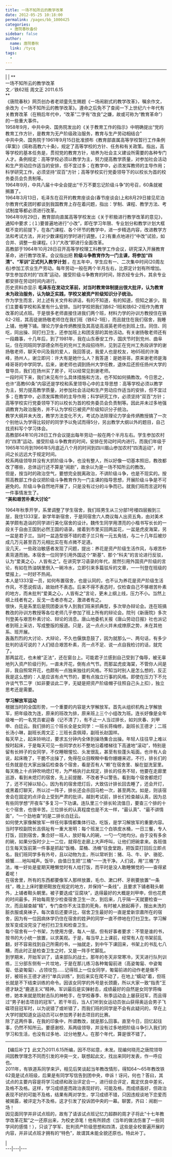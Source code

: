 ```yaml
---
title: 一场不知所云的教学改革
date: 2012-05-25 10:18:00
permalink: /pages/bb_1000425
categories: 
  - 唐院春秋备份
sidebar: false
author: 
  name: 唐院春秋
  link: /tycq
tags: 
  - 
---
```


* * *

  
|  |  **  
一场不知所云的教学改革  
文／铁62班 周文正 2011.6.15  
**  
《唐院春秋》网页创办者老顽童先生赐题《一场闹剧式的教学改革》，嘱余作文，余改为《一场不知所云的教学改革》。遵命之后免不了查阅一下上世纪六十年代有关教育改革（在稍后年代中，“改革”二字有“改良”之嫌，故或可称为“教育革命”）的一些重大事件。  
1958年9月，中共中央、国务院发出的《关于教育工作的指示》中明确提出“党的教育工作方针，是教育为无产阶级政治服务，教育与生产劳动相结合”  
中共中央、国务院于1961年9月15日批准颁布《教育部直属高等学校暂行工作条例(草案)》(简称高教六十条)，规定了高等学校的方针、任务和有关政策。指出，高等学校的基本任务是，贯彻党的教育方针，培养为社会主义建设所需要的各种专门人才。条例规定：高等学校必须以教学为主，努力提高教学质量，对参加社会活动和生产劳动应作适当的安排，但不宜过多；在教学中，必须发挥教师的主导作用；科学研究工作，必须坚持“双百”方针；高等学校实行党委领导下的以校长为首的校务委员会负责制等。  
1964年9月，中共八届十中全会提出“千万不要忘记阶级斗争”的号召，60条就被搁置了。  
1964年3月13日，毛泽东在召开的教育座谈会(春节座谈会)上和8月29日接见尼泊尔教育代麦团时都谈到我国教育上存在着问题，指出：学制、课程、教学方法、考试制度等都必须进行改革。  
1964年9月29日，教育部向直属高等学校发出《关于积极进行教学改革的意见》，通知中要求；(１)要普遍地进行“小改”，即在学习年限、专业划分和教学计划大框框不变的前提下，在各门课程、各个环节的教学中，进一步精选内容，改进教学方法和考试方法，并对少数课程的学时进行调整。(２)有重点地进行“中改”试验，如合并、调整一些课程。(３)“大改”即进行全面改革。  
高教部于1964年10月28日召开高等学校理工科教学工作会议，研究深入开展教育革命，进行教学改革。会议指出把
**阶级斗争教育作为一门主课，将参加“四清”、“军训”正式列入教学计划**
。在五年中，学生应有一、二次集中时间(20周左右)参加工农业生产劳动。每年劳动一般在两个半月左右，比原定计划有所增加。学生参加农村的“四清”运动，接受阶级斗争教育的时间，除农经专业外，其余专业都安排在劳动时间内进行。  
历史资料亦显示 **毛泽东在发动文革前，对当时教育体制提出很大批评，认为教育未为政治服务，认为缺乏实践，学校又被资产阶级知识分子统治。**  
作为学生而言，对上述有关文件和讲话，有的不知道，有的知道，但知之甚少。我们主要看学校和系里有什么安排。当时学校把我们铁62-1班和铁62-2班作为教育改革的试点班。于是很多老师直接住进我们两个班，材料力学的孙训方教授住在铁62-2班，其高徒谢扬敬老师住在我们班（铁62-1班），而且就住在我们宿舍，我睡上铺，他睡下铺。理论力学金传炳教授及其高徒高淑英老师也到班上住。同住、同吃，同出操、同打扫卫生，还参加班上和团支部的其他活动。有关谢扬敬老师还有一段趣事，十几年后，到了1981年，我在山东泰安工作，国庆节时到兖州、曲阜玩，住在同班同学邵德全所在的兖州工务段招待所，见到正在兖州工务段讲学的谢扬敬老师，聊天中问及我的爱人，我回答说，我爱人也是校友，地65班的许海峰，扬州人，谢立即问：许大有是她什么人？我答道：是她哥哥。原来谢老师是海峰哥哥的中学同学。后来，谢老师也调到扬州大学任教，退休后还担任扬州大学的督导员，我们在扬州买了房子，可以经常见到谢老师。  
一段时间下来，我们未见有什么具体措施和方法，也不知如何搞教改。今日思之，也许“高教60条”内容还是学校和系里领导心中的主导思想：高等学校必须以教学为主，努力提高教学质量，对参加社会活动和生产劳动应作适当的安排，但不宜过多；在教学中，必须发挥教师的主导作用；科学研究工作，必须坚持“双百”方针；高等学校实行党委领导下的以校长为首的校务委员会负责制等。因此并未过多地强调教育为政治服务，并不认为学校已被资产阶级知识分子统治。  
教学大纲并未大改，教学方法变化不大，考试办法除理论力学金传炳教授搞了一次个别他认为学得比较好的同学予以免试而得5分，另出教学大纲以外的题目，自己找资料写个学习体会。  
高教部64年10月28日工作会议提出每年劳动一般在两个半月左右。学生参加农村的“四清”运动，接受阶级斗争教育的时间，安排在劳动时间内进行。而我们年级于1965年10月到1966年5月底近八个月的时间到四川眉山参加农村“四清运动”，时间之长远远大于规定时间。  
校系两级领导并没有大抓阶级斗争，也没有整人，所以好像一切基本照旧，教改都改了哪些，总体运行还不算是“闹剧”，故余以为是一场不知所云的教改。  
但是，按当时的政治空气，要想完全脱离政治，不讲阶级斗争，也是不现实的。按照高教部工作会议把阶级斗争教育作为一门主课的指导思想，开展阶级斗争是不可避免的。阶级斗争自然地开展了，只是没有过分的斗争而已。就我们班而言这时有一件事情发生了。  
**“美和艰苦朴素大讨论”**

  
1964年秋季开学，系里调整了学生宿舍，我们班男生从三分部1号楼四层搬到三层，我住1333室，新学年新宿舍，于是同宿舍六人商议每人出资五角，由对美术美学颇有造诣的同学进行美化宿舍的设计。魏传生同学用漂亮的小楷书写长长的一段关于自由王国到必然王国的语录。接着到市里买回两盆花，一盆是虎皮海棠，另一盆是君子兰。当时一盆造型很不错的君子兰只有一元五角钱，与二十几年后被炒成几万元甚至百万元相比实在有点微不足道。  
没几天，一些政治敏感者发现了问题，提出：养花是资产阶级生活作风，与艰苦朴素背道而驰。本宿舍一位同学引用外国这个“斯基”、那个“科夫”的言论进行反驳，认为“爱美之心，人皆有之”。在讲究学习语录的年代，居然引用外国资产阶级的言论，有如在热油锅里倒入一碗冷水，立即引来多篇驳斥的文章，一一刊登在班级的壁报上，一时好不热闹。  
本人是1333室一员，如何布置宿舍，也是认同的，也不认为养花是资产阶级生活作风，不愿说假话，故始终不表态。后来不得不表态时，仅检查自己不够艰苦朴素的地方，而未批判“爱美之心，人皆有之”言论，更未上纲上线，压力不小。当然上纲上线者有之，反戈一击者亦有之，激进者有之。  
很快，先是系里后是院团委派专人到我们班来抓典型，多次举办辩论会。连在班搞教改的孙训方教授等各位老师几乎参加了班上所有的辩论会。院刊《新唐院》多次刊登美与艰苦朴素讨论、辩论的消息。唐山地委机关报《唐山劳动日报》社也派记者到班上采访，写成整版的报道。只是，这一点点火并未成燎原之势，未在其他系、班开展。  
轰轰烈烈的大讨论、大辩论，不久也偃旗息鼓了，因为就那么一、两句话，有多少批判的话可说的？人们结合艰苦朴素，亮一点不足、说一点自我检讨的话，就完了。  
那两盆花，也未被“正法”，还在窗台上。可能君子兰感到自己受到了侮辱，被无辜地列入资产阶级行列，一直未开花，倒有点气节。而那盆虎皮海棠，不管你人间是非，我自照常开花，也颇有一点独来独往的风格。不知当时别人是怎么想的，反正我是这么想的：人是应该有点气节的，要有点独立行事的风格。即使在压力下不允许谈气节二字（如非要谈此二字，无疑是把资产阶级帽子往照自己头上扣），独立思考还是需要。

**学习解放军运动**  
根据当时的全国形势，一个重要的内容是大学解放军。首先从组织机构上学解放军，把年级改为连，原来的班改为排，原来班上三个小组改为班。连长好像是全年级唯一的一名党员崔迎春（记不清了），有不止一人当过排长，如刘庆春、刘甲申、白廷云。我们排的三个班长全是女同学：一班长蒋梅修，副班长王德才；二班长汤小琳，副班长周文正；三班长袁佩璋，副班长赵国祥。  
每天早上，起床铃响过，要求五分钟内全体到操场集合出操。年轻人往往早上难以按时起床，于是每天可见一些同学衣衫不整地沿着楼梯往下高速地“滚动”，特别是留有长辫子的女同学，不仅睡眼惺忪、头发很乱，甚至有些蓬头垢面。也许有人会说，起床晚了，干脆不出操了，免得在众目睽睽中看你姗姗来迟，不行，排长们的任务就是在大家出操后检查各个宿舍，看是否有人“赖”在宿舍里、躲在盥洗室里。  
每天晚上十点钟吹响熄灯号，为严格执行此规定，排长的任务不轻，他要在走廊里巡游，看到未熄灯的宿舍，先上前提醒、不改者予以警告。看到每个宿舍都熄灯了，还不可掉以轻心，因为有的宿舍熄灯后，大致估计排长回去睡了，还会开灯，或黑着灯聊天，所以过一阵子，排长还会杀回马枪一次，甚至两次。如是，则该宿舍会在固定的点评会上受到严肃的批评。越到考试前，排长们检查越认真，因为总有些同学想“开夜车”多复习一下功课。连队里三个排长轮流值日，要查三个排的十七个宿舍，也很辛苦。三位排长的认真程度也是不太一样，“最认真”、“最不讲情面”，“一个劲地查”的是二排长白廷云。  
如何使大家像解放军一样任何事情都集体行动，吃饭，是学习解放军的重要内容。当时学校副院长吉佩祉有一重大发明：每个班发三个白铁皮水桶，一日三餐，专人打饭，回到宿舍，集合好一班人，放好每人的碗，一勺一勺地均分。由于没有多余的碗，如果分饭时少上一二位，就得在走廊上大声呼叫，让他们把碗拿来。各班值日生每天饭前第一件事是抓起“饭桶、菜桶、汤桶”往食堂跑，把饭菜打回后立即点名，我们班同学多有外号，且以动物为主，所以常听到：猪、马、牛、驴、骆驼、螃蟹……地叫喊声。饭毕，由值日生把“三桶”一一洗干净。人们说，用“三桶”方法，唯一好处是星期天睡懒觉时有人给打饭，而平时是没人敢睡懒觉的——查得紧着呢！  
在宿舍里，所有的东西都要像军人那样放置，毛巾、漱口杯、牙刷要放置“一条线”，晚上上床时要把鞋放在规定的地方，并保持“一条线”，且要求下铺者鞋头朝外，上铺者鞋头朝里。被子要迭成“豆腐块”，迭得最好的大概是刘甲申，但也花费的时间最多。开始每周至少检查宿舍卫生一次，到后来，几乎隔一天就要检查一次，而且越查越“精”，专门查你不太注意的死角，有时被人掀起褥子，搜出未洗的脏衣服或臭袜子。每次查后还要评比，宿舍卫生最好的一直是爱新崇嘉所在的宿舍，因为有一位因病休学仍住在宿舍的姓尹的同学一直不停地在打扫卫生。学习解放军变成没完没了地打扫卫生和检查卫生。  
每个宿舍有一个书架，为使用方便，每人一层。但有好事者要求：不管是谁的书，按书的大小统一放置，以求美观。于是，每当早上上课前，经常有人在书架前乱翻，好不容易找到自己所需的书，一抽就走，到中午下课回来，书架上的书乱七八糟，而此时正是检查卫生之时，又是一阵手忙脚乱。  
到学期末，开始军训了，请来部队的战士。那年的冬天非常寒冷，天天进行队列训练，三分部东侧有一片坟地，于是在那儿练习各种匍匐前进（高姿匍匐、中姿匍匐、低姿匍匐）、占领坟包……记得班上一位女同学，匍匐前进的动作老是做不好，被班长王德才进行“单兵训练”，到后来实在爬不动了，在地上“蠕动”着，但班长就是不下结束训练的命令。因该女同学的外号是长颈鹿，所以大家一致“指责”王德才缺乏“鹿道主义”精神。军训最后是实弹射击，成绩最好的自然是女同学蒋梅修，她本来就是院射击队的神枪手，在学校春季、秋季运动会上屡获冠军，而且得过“男子射击项目的冠军”。若干年后，当人们听到女运动员张山获得奥运会男子飞碟项目冠军时，以为说错了或听错了，而我们班的同学是不会有此疑问的，早在上大学时就知道女运动员可以参加男子射击项目的比赛。  
除了这两件事，在我的印象中，所谓教改，就是那么回事。直至今日，回忆起往事，仍然不知所云。要感谢校、系两级领导，并没有过多地把阶级斗争引入我们的学习和生活，也没有过多地、过分地整人。在那个年代，算是很不错了。  
  

* * *

  
【编后补丁】此文乃2011.6.15所编，因不尽如意，未发。现编何晓亮之唐院领导间因教学理念不同而引发的冲突一文，联想起此文，找出来同时发表，作一呼应也。  
2011年，有铁道系同学来沪，相见后笑谈起当年教改情形，得知64～65年教改铁62竟是试点班级，后果是有同学写信告到团中央，申诉！讶问，何也？答曰，其试点的主要内容是将学习成绩和政治评定合一，进行综合评定，裁定优良中差劣，及格不及格。这样，学习成绩差而政治表现好的，可能及格，而成绩虽好，但政治表现不好的可能不及格，结果有两对学生，学习成绩不错，只因违规谈地下恋爱而被揭露，被评定为不及格，这才引发了投诉团中央的一幕。聊罢，齐曰：闹剧一场！  
因见面同学并非试点班的，故有了请该试点班记忆力超群的周才子将此“十七年教学改革花絮”之一还原出来，为校史添笔！他有所顾虑（当年的做法伤害了一些同学间的感情！），只谈了学军、批判资产阶级思想和四清，这些是全校普遍开展的内容，并非试点班才拥有的“特色”，故谓其未能全貌还原也。特此补丁。  
  
  
|  
---|---|---